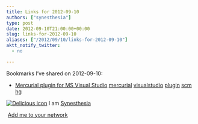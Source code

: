 ```yaml
---
title: Links for 2012-09-10
authors: ["synesthesia"]
type: post
date: 2012-09-10T21:00:00+00:00
slug: links-for-2012-09-10 
aliases: ["/2012/09/10/links-for-2012-09-10"]
aktt_notify_twitter:
  - no

---
```

Bookmarks I&#8217;ve shared on 2012-09-10:

  * [Mercurial plugin for MS Visual Studio][1] 
    [mercurial][2] [visualstudio][3] [plugin][4] [scm][5] [hg][6] </li> </ul> 
    
    <p class="deliciouslink">
      <a href="https://del.icio.us/synesthesia" title="See all my bookmarks on del.icio.us"><img src="https://www.synesthesia.co.uk/images/deliciousicon.jpg" alt="Delicious icon" /></a>&nbsp;I am <a href="https://del.icio.us/synesthesia" title="See all my bookmarks on del.icio.us">Synesthesia</a>
    </p>
    
    <p class="deliciouslink">
      <a href="https://del.icio.us/network?add=synesthesia" title="Add me to your del.icio.us network"><img src="https://www.synesthesia.co.uk/images/add.gif" alt="" /></a>&nbsp;<a href="https://del.icio.us/network?add=synesthesia" title="Add me to your del.icio.us network">Add me to your network</a>
    </p>

 [1]: https://www.newsupaplex.pp.ru/hgscc_news_eng.html
 [2]: https://www.delicious.com/synesthesia/mercurial
 [3]: https://www.delicious.com/synesthesia/visualstudio
 [4]: https://www.delicious.com/synesthesia/plugin
 [5]: https://www.delicious.com/synesthesia/scm
 [6]: https://www.delicious.com/synesthesia/hg